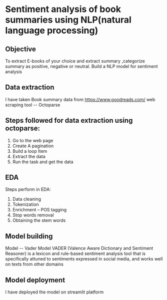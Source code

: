 # Sentiment analysis of book summaries using NLP(natural language processing)
## Objective
To extract E-books of your choice and extract summary ,categorize summary as positive, negative or neutral. Build a NLP model for sentiment analysis

## Data extraction
I have taken Book summary data from https://www.goodreads.com/
web scraping tool -- Octoparse

## Steps followed for data extraction using octoparse:

1) Go to the web page
2) Create A pagination
3) Build a loop Item
4) Extract the data
5) Run the task and get the data

## EDA
Steps perform in EDA:

1) Data cleaning
2) Tokenization
3) Enrichment – POS tagging
4) Stop words removal
5) Obtaining the stem words

## Model building
Model -- Vader Model 
VADER (Valence Aware Dictionary and Sentiment Reasoner) is a lexicon and rule-based sentiment analysis tool that is specifically attuned to sentiments expressed in social media, and works well on texts from other domains

## Model deployment
I have deployed the model on streamlit platform

